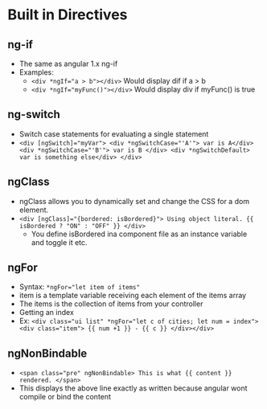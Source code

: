 # Built in Directives

## ng-if
* The same as angular 1.x ng-if
* Examples:
  * `<div *ngIf="a > b"></div>` Would display dif if a > b
  * `<div *ngIf="myFunc()"></div>` Would display div if myFunc() is true
  
## ng-switch
* Switch case statements for evaluating a single statement
* ```<div [ngSwitch]="myVar"> <div *ngSwitchCase="'A'"> var is A</div> <div *ngSwitchCase="'B'"> var is B </div> <div *ngSwitchDefault> var is something else</div> </div>```

## ngClass
* ngClass allows you to dynamically set and change the CSS for a dom element. 
* `<div [ngClass]="{bordered: isBordered}"> Using object literal. {{ isBordered ? "ON" : "OFF" }} </div>`
  * You define isBordered ina component file as an instance variable and toggle it etc.

## ngFor
* Syntax: `*ngFor="let item of items"`
 * item is a template variable receiving each element of the items array
 * The items is the collection of items from your controller 
* Getting an index
 * Ex: `<div class="ui list" *ngFor="let c of cities; let num = index"> <div class="item"> {{ num +1 }} - {{ c }} </div></div>`
 
## ngNonBindable 
* `<span class="pre" ngNonBindable> This is what {{ content }} rendered. </span>`
* This displays the above line exactly as written because angular wont compile or bind the content
